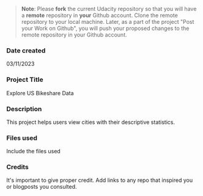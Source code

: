 >**Note**: Please **fork** the current Udacity repository so that you will have a **remote** repository in **your** Github account. Clone the remote repository to your local machine. Later, as a part of the project "Post your Work on Github", you will push your proposed changes to the remote repository in your Github account.

### Date created
03/11/2023

### Project Title
Explore US Bikeshare Data

### Description
This project helps users view cities with their descriptive statistics.

### Files used
Include the files used

### Credits
It's important to give proper credit. Add links to any repo that inspired you or blogposts you consulted.

